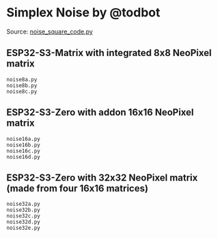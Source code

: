 # Simplex Noise by @todbot

Source: [noise_square_code.py](https://gist.github.com/todbot/58bcf7ea3a85aede3f951f8176e3aad5)

## ESP32-S3-Matrix with integrated 8x8 NeoPixel matrix
```
noise8a.py
noise8b.py
noise8c.py
```

## ESP32-S3-Zero with addon 16x16 NeoPixel matrix
```
noise16a.py
noise16b.py
noise16c.py
noise16d.py
```

## ESP32-S3-Zero with 32x32 NeoPixel matrix (made from four 16x16 matrices)
```
noise32a.py
noise32b.py
noise32c.py
noise32d.py
noise32e.py
```

